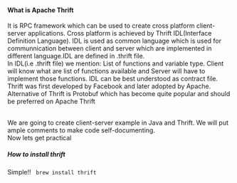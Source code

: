 <h4>What is Apache Thrift</h4>
It is RPC framework which can be used to create cross platform client-server applications. Cross platform is achieved by 
Thrift IDL(Interface Definition Language). IDL is used as common language which is used for communnication 
between client and server which are implemented in different language.IDL are defined in .thrift file.  </br>  
In IDL(i.e .thrift file) we mention: List of functions and variable type.
Client will know what are list of functions available and Server will have to implement those functions.
IDL can be best understood as contract file.
Thrift was first developed by Facebook and later adopted by Apache.</br>
Alternative of Thrift is Protobuf which has become quite popular and should be preferred on Apache Thrift
</br></br>

We are going to create client-server example in Java and Thrift. We will put ample comments to make code self-documenting.
</br>
Now lets get practical</br>
<h5>How to install thrift</h5>
Simple!!
<code> brew install thrift </code> </br>

 